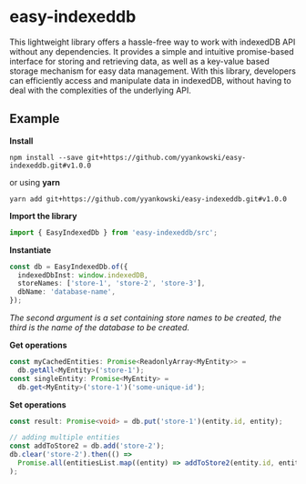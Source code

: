 # easy-indexeddb

This lightweight library offers a hassle-free way to work with indexedDB API without any dependencies. It provides a simple and intuitive promise-based interface for storing and retrieving data, as well as a key-value based storage mechanism for easy data management. With this library, developers can efficiently access and manipulate data in indexedDB, without having to deal with the complexities of the underlying API.

## Example

**Install**

```console
npm install --save git+https://github.com/yyankowski/easy-indexeddb.git#v1.0.0
```

or using **yarn**

```console
yarn add git+https://github.com/yyankowski/easy-indexeddb.git#v1.0.0
```

**Import the library**

```typescript
import { EasyIndexedDb } from 'easy-indexeddb/src';
```

**Instantiate**

```typescript
const db = EasyIndexedDb.of({
  indexedDbInst: window.indexedDB,
  storeNames: ['store-1', 'store-2', 'store-3'],
  dbName: 'database-name',
});
```

_The second argument is a set containing store names to be created, the third is the name of the database to be created._

**Get operations**

```typescript
const myCachedEntities: Promise<ReadonlyArray<MyEntity>> =
  db.getAll<MyEntity>('store-1');
const singleEntity: Promise<MyEntity> =
  db.get<MyEntity>('store-1')('some-unique-id');
```

**Set operations**

```typescript
const result: Promise<void> = db.put('store-1')(entity.id, entity);

// adding multiple entities
const addToStore2 = db.add('store-2');
db.clear('store-2').then(() =>
  Promise.all(entitiesList.map((entity) => addToStore2(entity.id, entity)))
);
```
